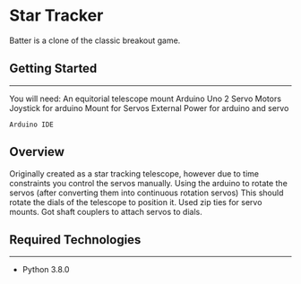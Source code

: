 # Star Tracker
Batter is a clone of the classic breakout game.

## Getting Started
---
You will need: 
An equitorial telescope mount
Arduino Uno
2 Servo Motors
Joystick for arduino
Mount for Servos
External Power for arduino and servo
```
Arduino IDE
```
## Overview
Originally created as a star tracking telescope, however due to time constraints you control the servos manually. 
Using the arduino to rotate the servos (after converting them into continuous rotation servos)
This should rotate the dials of the telescope to position it.
Used zip ties for servo mounts.
Got shaft couplers to attach servos to dials.

## Required Technologies
---
* Python 3.8.0
